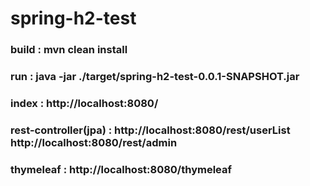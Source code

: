 # spring-h2-test


### build : mvn clean install

### run : java -jar ./target/spring-h2-test-0.0.1-SNAPSHOT.jar

### index : http://localhost:8080/
### rest-controller(jpa) : http://localhost:8080/rest/userList http://localhost:8080/rest/admin
### thymeleaf : http://localhost:8080/thymeleaf
